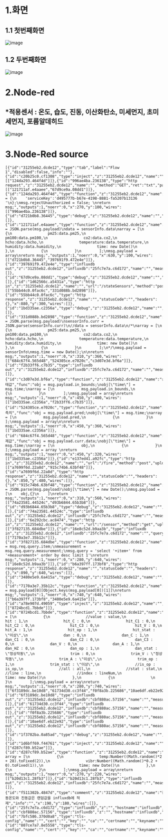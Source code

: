 # 1.화면
 ## 1.1 첫번째화면
![image](https://user-images.githubusercontent.com/105696818/168772361-0de4a9bd-bfbd-437f-bdfc-a5054492ec5b.png)
 ## 1.2 두번째화면
![image](https://user-images.githubusercontent.com/105696818/168772634-3477427f-18db-4e3b-a4ce-b9a7aff56655.png)

# 2.Node-red
 ## *적용센서 : 온도, 습도, 진동, 이산화탄소, 미세먼지, 초미세먼지, 포름알데히드
![image](https://user-images.githubusercontent.com/105696818/168933848-4efd4ee8-5d33-428d-97b7-1c5e7f2a3632.png)


# 3.Node-Red source
<pre><code>[{"id":"31255eb2.dcde12","type":"tab","label":"Flow 1","disabled":false,"info":""},{"id":"c20b25c0.cf1308","type":"inject","z":"31255eb2.dcde12","name":"","topic":"","payload":"","payloadType":"date","repeat":"10","crontab":"","once":false,"onceDelay":0.1,"x":110,"y":100,"wires":[["124da293.464f4d"]]},{"id":"996ae4ba.236138","type":"http request","z":"31255eb2.dcde12","name":"","method":"GET","ret":"txt","paytoqs":false,"url":"http://center.koamise.com/msg/recent/100000006a1aa27d","tls":"","persist":false,"proxy":"","authType":"","x":450,"y":100,"wires":[["121711af.e4aaee","67d9ce9a.08dd1"]]},{"id":"124da293.464f4d","type":"function","z":"31255eb2.dcde12","name":"","func":"msg.headers = {\n    'serviceKey':'d495777b-b67e-4198-8881-fa5207b13136 '\n};\nmsg.rejectUnauthorized = false; \nreturn msg;","outputs":1,"noerr":0,"x":270,"y":100,"wires":[["996ae4ba.236138"]]},{"id":"d721b0b8.36445","type":"debug","z":"31255eb2.dcde12","name":"","active":true,"tosidebar":true,"console":false,"tostatus":false,"complete":"payload","targetType":"msg","x":990,"y":100,"wires":[]},{"id":"121711af.e4aaee","type":"function","z":"31255eb2.dcde12","name":"","func":"sensorInfo = JSON.parse(msg.payload)\ndata = sensorInfo.data\narray = [\n            {\n                pm25:data.pm25,\n                pm100:data.pm100,\n                co2:data.co2,\n                hcho:data.hcho,\n                temperature:data.temperature,\n                humidity:data.humidity,\n                time: new Date()\n            },\n            {\n            }\n        ];\nmsg.payload = array\nreturn msg;","outputs":1,"noerr":0,"x":630,"y":100,"wires":[["d721b0b8.36445","397691f9.472e4e"]]},{"id":"397691f9.472e4e","type":"influxdb out","z":"31255eb2.dcde12","influxdb":"25fc7e7a.c6d172","name":"","measurement":"sensor","precision":"","retentionPolicy":"","x":950,"y":140,"wires":[]},{"id":"67d9ce9a.08dd1","type":"debug","z":"31255eb2.dcde12","name":"","active":true,"tosidebar":true,"console":false,"tostatus":false,"complete":"true","targetType":"full","x":560,"y":140,"wires":[]},{"id":"1d62566c.a5431a","type":"http in","z":"31255eb2.dcde12","name":"","url":"/stateSensors","method":"post","upload":false,"swaggerDoc":"","x":150,"y":300,"wires":[["55bb44c0.0fac6c","331d088b.bd2898"]]},{"id":"55bb44c0.0fac6c","type":"http response","z":"31255eb2.dcde12","name":"","statusCode":"","headers":{},"x":880,"y":300,"wires":[]},{"id":"1bd335ae.c2356a","type":"debug","z":"31255eb2.dcde12","name":"","active":true,"tosidebar":true,"console":false,"tostatus":false,"complete":"false","x":710,"y":320,"wires":[]},{"id":"331d088b.bd2898","type":"function","z":"31255eb2.dcde12","name":"","func":"sensorInfo = JSON.parse(msg.payload)\nsensorInfo.curr = JSON.parse(sensorInfo.curr)\n//data = sensorInfo.data\n/*\narray = [\n            {\n                pm25:data.pm25,\n                pm100:data.pm100,\n                co2:data.co2,\n                hcho:data.hcho,\n                temperature:data.temperature,\n                humidity:data.humidity,\n                time: new Date()\n            },\n            {\n            }\n        ];\n*/\nmsg.payload = sensorInfo\nmsg.time = new Date();\n\nreturn msg;","outputs":1,"noerr":0,"x":310,"y":360,"wires":[["684c67f4.565d48","524305ce.e7020c","c3d07e3d.bf6a"]]},{"id":"f2b33ff6.c7b35","type":"influxdb out","z":"31255eb2.dcde12","influxdb":"25fc7e7a.c6d172","name":"","measurement":"sensorState","precision":"","retentionPolicy":"","x":790,"y":400,"wires":[]},{"id":"c3d07e3d.bf6a","type":"function","z":"31255eb2.dcde12","name":"상태값","func":"obj = msg.payload.in_bounds;\nobj[\"time\"] = msg.time;\narray = [\n            msg.payload.in_bounds,\n            {\n            }\n        ];\nmsg.payload = array\nreturn msg;","outputs":1,"noerr":0,"x":450,"y":400,"wires":[["1bd335ae.c2356a","f2b33ff6.c7b35"]]},{"id":"524305ce.e7020c","type":"function","z":"31255eb2.dcde12","name":"예측치","func":"obj = msg.payload.pred;\nobj[\"time\"] = msg.time;\narray = [\n            msg.payload.pred,\n            {\n            }\n        ];\nmsg.payload = array\n\nreturn msg;","outputs":1,"noerr":0,"x":450,"y":360,"wires":[["1bd335ae.c2356a"]]},{"id":"684c67f4.565d48","type":"function","z":"31255eb2.dcde12","name":"실제값","func":"obj = msg.payload.curr.data;\nobj[\"time\"] = msg.time;\narray = [\n            obj,\n            {\n            }\n        ];\nmsg.payload = array \nreturn msg;","outputs":1,"noerr":0,"x":450,"y":320,"wires":[["1bd335ae.c2356a"]]},{"id":"e137ed41.a92fc","type":"http in","z":"31255eb2.dcde12","name":"","url":"/fire","method":"post","upload":false,"swaggerDoc":"","x":100,"y":480,"wires":[["a7699f6d.22a8d","915c74b6.63bf48"]]},{"id":"a7699f6d.22a8d","type":"http response","z":"31255eb2.dcde12","name":"","statusCode":"","headers":{},"x":850,"y":480,"wires":[]},{"id":"915c74b6.63bf48","type":"function","z":"31255eb2.dcde12","name":"","func":"obj = JSON.parse(msg.payload)\nobj[\"time\"] = new Date();\nmsg.payload =[\n    obj,{}\n    ]\nreturn msg;","outputs":1,"noerr":0,"x":310,"y":560,"wires":[["74a23581.44524c","d93b6844.65b3b8"]]},{"id":"d93b6844.65b3b8","type":"debug","z":"31255eb2.dcde12","name":"","active":true,"tosidebar":true,"console":false,"tostatus":false,"complete":"false","x":510,"y":520,"wires":[]},{"id":"74a23581.44524c","type":"influxdb out","z":"31255eb2.dcde12","influxdb":"25fc7e7a.c6d172","name":"","measurement":"fireState","precision":"","retentionPolicy":"","x":580,"y":560,"wires":[]},{"id":"6e292cbc.ac8474","type":"http in","z":"31255eb2.dcde12","name":"","url":"/sensor","method":"get","upload":false,"swaggerDoc":"","x":90,"y":640,"wires":[["3f827135.684dbe"]]},{"id":"16e8c52d.b9aa3b","type":"influxdb in","z":"31255eb2.dcde12","influxdb":"25fc7e7a.c6d172","name":"","query":"","rawOutput":false,"precision":"","retentionPolicy":"","x":520,"y":640,"wires":[["7170a3e7.35b12c"]]},{"id":"3f827135.684dbe","type":"function","z":"31255eb2.dcde12","name":"","func":"item = msg.req.query.item;\nmeasurement = msg.req.query.measurement;\nmsg.query = 'select '+item+' from '+measurement+' order by desc limit 1'\nreturn msg;","outputs":1,"noerr":0,"x":280,"y":640,"wires":[["16e8c52d.b9aa3b"]]},{"id":"b6a397ff.173bf8","type":"http response","z":"31255eb2.dcde12","name":"","statusCode":"","headers":{},"x":890,"y":640,"wires":[]},{"id":"3480e5e9.6a415a","type":"debug","z":"31255eb2.dcde12","name":"","active":true,"tosidebar":true,"console":false,"tostatus":false,"complete":"false","x":790,"y":600,"wires":[]},{"id":"7170a3e7.35b12c","type":"function","z":"31255eb2.dcde12","name":"","func":"msg.payload = msg.payload[0][Object.keys(msg.payload[0])[1]]\nreturn msg;","outputs":1,"noerr":0,"x":740,"y":640,"wires":[["b6a397ff.173bf8","3480e5e9.6a415a"]]},{"id":"a78e907d.49059","type":"inject","z":"31255eb2.dcde12","name":"","topic":"","payload":"","payloadType":"date","repeat":"","crontab":"","once":false,"onceDelay":0.1,"x":100,"y":740,"wires":[["8724bcd1.7bbde"]]},{"id":"8724bcd1.7bbde","type":"function","z":"31255eb2.dcde12","name":"","func":"array = [\n            {\n                //value : value,\n                hit : 1,\n                hit_C : 0,\n                hit_C1 : 0,\n                hit_C2 : 0,\n                hit_C3 : 0,\n                hit_V : 0,\n                hit_A : 1,\n                hit_op : 1,\n                hit_stat : \"이상\",\n                dan : 0,\n                dan_C : 1,\n                dan_C1 : 0,\n                dan_C2 : 0,\n                dan_C3 : 0,\n                dan_V : 0,\n                dan_A : 1,\n                dan_HZ : 0,\n                dan_op : 1,\n                dan_stat : \"정상작동\",\n                trim : 0,\n                trim_V : \"정상작동\",\n                trim_A : \"이상\",\n                trim_op : 1,\n                trim_stat : \"이상\",\n                //is_op : is_op,\n                //all : all,\n                //stat : stat,\n                //line : line,\n                //index : lineNum,\n                time: new Date()\n            },\n            {\n                \n            }\n        ];\nmsg.payload = array\nreturn msg;","outputs":1,"noerr":0,"x":280,"y":740,"wires":[["6f3189dc.be10d8","61734d30.cc3f44","f0f8a3b.225686","10ae6df.eb22e92","1f3782ba.0a85ad"]]},{"id":"6f3189dc.be10d8","type":"influxdb out","z":"31255eb2.dcde12","influxdb":"cbf880ac.57156","name":"","measurement":"BP45","precision":"","retentionPolicy":"","x":570,"y":680,"wires":[]},{"id":"61734d30.cc3f44","type":"influxdb out","z":"31255eb2.dcde12","influxdb":"cbf880ac.57156","name":"","measurement":"BP75","precision":"","retentionPolicy":"","x":570,"y":720,"wires":[]},{"id":"f0f8a3b.225686","type":"influxdb out","z":"31255eb2.dcde12","influxdb":"cbf880ac.57156","name":"","measurement":"BP13","precision":"","retentionPolicy":"","x":570,"y":760,"wires":[]},{"id":"10ae6df.eb22e92","type":"influxdb out","z":"31255eb2.dcde12","influxdb":"cbf880ac.57156","name":"","measurement":"BP25","precision":"","retentionPolicy":"","x":570,"y":800,"wires":[]},{"id":"1f3782ba.0a85ad","type":"debug","z":"31255eb2.dcde12","name":"","active":true,"tosidebar":true,"console":false,"tostatus":false,"complete":"false","x":450,"y":880,"wires":[]},{"id":"1d6bff69.f44761","type":"inject","z":"31255eb2.dcde12","name":"","topic":"","payload":"","payloadType":"date","repeat":"10","crontab":"","once":false,"onceDelay":0.1,"x":110,"y":220,"wires":[["d287cf89.b52ae"]]},{"id":"d287cf89.b52ae","type":"function","z":"31255eb2.dcde12","name":"","func":"\nvar array = [\n            {\n                temp:Number((Math.random()*2 + 28).toFixed(2)),\n                vibr:Number((Math.random()*0.2 + 0).toFixed(1)),\n                time: new Date()\n            },\n            {\n            }\n        ];\nmsg.payload = array\nreturn msg;","outputs":1,"noerr":0,"x":270,"y":220,"wires":[["b20d13c1.28fb3"]]},{"id":"b20d13c1.28fb3","type":"influxdb out","z":"31255eb2.dcde12","influxdb":"25fc7e7a.c6d172","name":"","measurement":"msant","precision":"","retentionPolicy":"","x":530,"y":220,"wires":[]},{"id":"f511302b.4847d","type":"comment","z":"31255eb2.dcde12","name":"진동온도와 진동값은 랜덤값을 influxdb에 적재","info":"","x":190,"y":180,"wires":[]},{"id":"25fc7e7a.c6d172","type":"influxdb","z":"","hostname":"influxdb","port":"8086","protocol":"http","database":"idbSensor","name":"","usetls":false,"tls":"7bfc586.370d0a8"},{"id":"cbf880ac.57156","type":"influxdb","z":"","hostname":"influxdb","port":"8086","protocol":"http","database":"test","name":"","usetls":false,"tls":"807ce7a7.8e5558"},{"id":"7bfc586.370d0a8","type":"tls-config","name":"","cert":"","key":"","ca":"","certname":"","keyname":"","caname":"","servername":"","verifyservercert":false},{"id":"807ce7a7.8e5558","type":"tls-config","name":"","cert":"","key":"","ca":"","certname":"","keyname":"","caname":"","servername":"","verifyservercert":false}]</pre></code>

